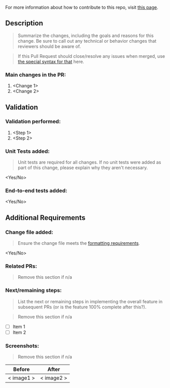 For more information about how to contribute to this repo, visit [this page](https://github.com/OfficeDev/microsoft-teams-library-js/blob/main/CONTRIBUTING.md).

## Description

> Summarize the changes, including the goals and reasons for this change. Be sure to call out any technical or behavior changes that reviewers should be aware of.

> If this Pull Request should close/resolve any issues when merged, use [the special syntax for that](https://docs.github.com/en/issues/tracking-your-work-with-issues/linking-a-pull-request-to-an-issue#linking-a-pull-request-to-an-issue-using-a-keyword) here.

### Main changes in the PR:

1. <Change 1>
2. <Change 2>

## Validation

### Validation performed:

1. <Step 1>
2. <Step 2>

### Unit Tests added:

> Unit tests are required for all changes. If no unit tests were added as part of this change, please explain why they aren't necessary.

<Yes/No>

### End-to-end tests added:

<Yes/No>

## Additional Requirements

### Change file added:

> Ensure the change file meets the [formatting requirements](https://github.com/OfficeDev/microsoft-teams-library-js/blob/main/CONTRIBUTING.md#change-log-using-beachball).

<Yes/No>

### Related PRs:

> Remove this section if n/a

### Next/remaining steps:

> List the next or remaining steps in implementing the overall feature in subsequent PRs (or is the feature 100% complete after this?).

> Remove this section if n/a

- [ ] Item 1
- [ ] Item 2

### Screenshots:

> Remove this section if n/a

| Before     | After      |
| ---------- | ---------- |
| < image1 > | < image2 > |
